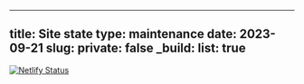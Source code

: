 

---
title: Site state
type: maintenance
date: 2023-09-21
slug:
private: false
_build:
  list: true
---

[![Netlify Status](https://api.netlify.com/api/v1/badges/c0235756-87af-4b4e-aad7-637d9a732f1d/deploy-status)](https://app.netlify.com/sites/virtualrealitylab/deploys)